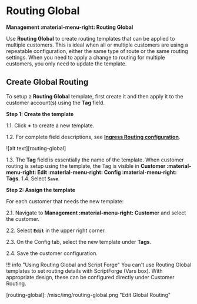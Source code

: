 # Routing Global
**Management :material-menu-right: Routing Global**

Use **Routing Global** to create routing templates that can be applied to multiple customers. This is ideal when all or multiple customers are using a repeatable configuration, either the same type of route or the same routing settings. When you need to apply a change to routing for multiple customers, you only need to update the template. 

## Create Global Routing
To setup a **Routing Global** template, first create it and then apply it to the customer account(s) using the **Tag** field. 

**Step 1: Create the template**

1.1. Click **+** to create a new template.

1.2. For complete field descriptions, see [**Ingress Routing configuration**](https://docs.connexcs.com/customer/routing/#configure-routing).

   ![alt text][routing-global]

1.3. The **Tag** field is essentially the name of the template. When customer routing is setup using the template, the Tag is visible in **Customer :material-menu-right: Edit :material-menu-right: Config :material-menu-right: Tags**.
1.4. Select **`Save`**.

**Step 2: Assign the template**

For each customer that needs the new template:

2.1. Navigate to **Management :material-menu-right: Customer** and select the customer.

2.2. Select **`Edit`** in the upper right corner.

2.3. On the Config tab, select the new template under **Tags**.

2.4. Save the customer configuration. 

!!! info "Using Routing Global and Script Forge"
    You can't use Routing Global templates to set routing details with ScriptForge (Vars box). With appropriate design, these can be configured directly under Customer Routing.

\[routing-global]: /misc/img/routing-global.png "Edit Global Routing"
<!--stackedit_data:
eyJoaXN0b3J5IjpbMTM0MTU5OTY1MCwtMTk1NzAzOTEyLDE1Nz
czMjExMzUsMTEwNTE4MzUxMiwtNDA0MDE0MTAyXX0=
-->